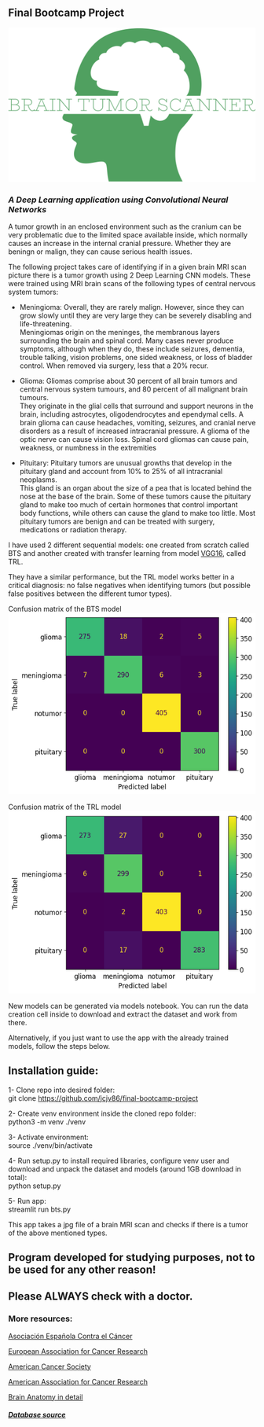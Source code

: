 ## Final Bootcamp Project

![Alt text](src/pics/samples/logo.png?raw=true "Title")

### *A Deep Learning application using Convolutional Neural Networks*

A tumor growth in an enclosed environment such as the cranium can be very problematic due to the limited space available inside, which normally causes an increase in the internal cranial pressure. Whether they are beningn or malign, they can cause serious health issues.

The following project takes care of identifying if in a given brain MRI scan picture there is a tumor growth using 2 Deep Learning CNN models. These were trained using MRI brain scans of the following types of central nervous system tumors:

- Meningioma: Overall, they are rarely malign. However, since they can grow slowly until they are very large they can be severely disabling and life-threatening. <br> Meningiomas origin on the meninges, the membranous layers surrounding the brain and spinal cord. Many cases never produce symptoms, although when they do, these include seizures, dementia, trouble talking, vision problems, one sided weakness, or loss of bladder control. When removed via surgery, less that a 20% recur.

- Glioma: Gliomas comprise about 30 percent of all brain tumors and central nervous system tumours, and 80 percent of all malignant brain tumours.<br>They originate in the glial cells that surround and support neurons in the brain, including astrocytes, oligodendrocytes and ependymal cells.  A brain glioma can cause headaches, vomiting, seizures, and cranial nerve disorders as a result of increased intracranial pressure. A glioma of the optic nerve can cause vision loss. Spinal cord gliomas can cause pain, weakness, or numbness in the extremities

- Pituitary: Pituitary tumors are unusual growths that develop in the pituitary gland and account from 10% to 25% of all intracranial neoplasms. <br>This gland is an organ about the size of a pea that is located behind the nose at the base of the brain. Some of these tumors cause the pituitary gland to make too much of certain hormones that control important body functions, while others can cause the gland to make too little. Most pituitary tumors are benign and can be treated with surgery, medications or radiation therapy.


I have used 2 different sequential models: one created from scratch called BTS and another created with transfer learning from model [VGG16](https://keras.io/api/applications/vgg/), called TRL.

They have a similar performance, but the TRL model works better in a critical diagnosis: no false negatives when identifying tumors (but possible false positives between the different tumor types).

Confusion matrix of the BTS model
![Alt text](src/pics/confusion_matrix_bts.png?raw=true "Title")

Confusion matrix of the TRL model
![Alt text](src/pics/confusion_matrix_trl.png?raw=true "Title")

New models can be generated via models notebook. You can run the data creation cell inside to download and extract the dataset and work from there.

Alternatively, if you just want to use the app with the already trained models, follow the steps below.

## Installation guide:

1- Clone repo into desired folder: <br>
git clone https://github.com/jcjv86/final-bootcamp-project

2- Create venv environment inside the cloned repo folder: <br>
python3 -m venv ./venv

3- Activate environment: <br>
source ./venv/bin/activate

4- Run setup.py to install required libraries, configure venv user and download and unpack the dataset and models (around 1GB download in total): <br>
python setup.py

5- Run app: <br>
streamlit run bts.py

This app takes a jpg file of a brain MRI scan and checks if there is a tumor of the above mentioned types.


## Program developed for studying purposes, not to be used for any other reason!

## Please **ALWAYS** check with a doctor.


### More resources:

[Asociación Española Contra el Cáncer](https://www.contraelcancer.es/es)

[European Association for Cancer Research](https://www.eacr.org/)

[American Cancer Society](https://cancer.org)

[American Association for Cancer Research](https://www.aacr.org/)

[Brain Anatomy in detail](https://www.physio-pedia.com/Brain_Anatomy)




##### [Database source](https://www.kaggle.com/datasets/masoudnickparvar/brain-tumor-mri-dataset)
